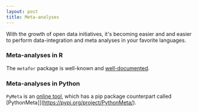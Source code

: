 ```yaml
---
layout: post
title: Meta-analyses
---
```


With the growth of open data initiatives, it's becoming easier and and easier to perform data-integration and meta analyses in your favorite languages. 

### Meta-analyses in R

The `metafor` package is well-known and [well-documented](http://www.metafor-project.org/doku.php/help).

### Meta-analyses in Python

`PyMeta` is an [online tool](http://www.pymeta.com/), which has a pip package counterpart called [PythonMeta]](https://pypi.org/project/PythonMeta/).